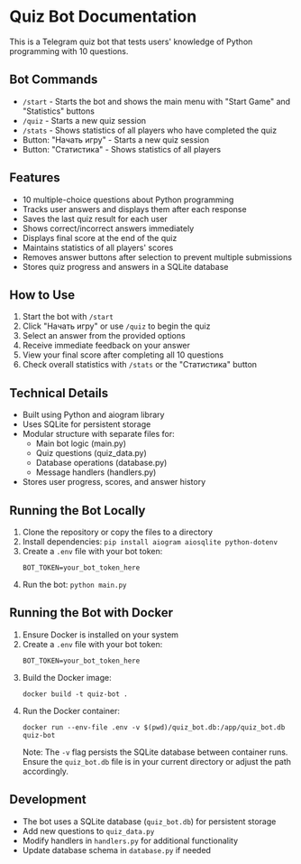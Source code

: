 # Quiz Bot Documentation

This is a Telegram quiz bot that tests users' knowledge of Python programming with 10 questions.

## Bot Commands

- `/start` - Starts the bot and shows the main menu with "Start Game" and "Statistics" buttons
- `/quiz` - Starts a new quiz session
- `/stats` - Shows statistics of all players who have completed the quiz
- Button: "Начать игру" - Starts a new quiz session
- Button: "Статистика" - Shows statistics of all players

## Features

- 10 multiple-choice questions about Python programming
- Tracks user answers and displays them after each response
- Saves the last quiz result for each user
- Shows correct/incorrect answers immediately
- Displays final score at the end of the quiz
- Maintains statistics of all players' scores
- Removes answer buttons after selection to prevent multiple submissions
- Stores quiz progress and answers in a SQLite database

## How to Use

1. Start the bot with `/start`
2. Click "Начать игру" or use `/quiz` to begin the quiz
3. Select an answer from the provided options
4. Receive immediate feedback on your answer
5. View your final score after completing all 10 questions
6. Check overall statistics with `/stats` or the "Статистика" button

## Technical Details

- Built using Python and aiogram library
- Uses SQLite for persistent storage
- Modular structure with separate files for:
  - Main bot logic (main.py)
  - Quiz questions (quiz_data.py)
  - Database operations (database.py)
  - Message handlers (handlers.py)
- Stores user progress, scores, and answer history

## Running the Bot Locally

1. Clone the repository or copy the files to a directory
2. Install dependencies: `pip install aiogram aiosqlite python-dotenv`
3. Create a `.env` file with your bot token:
   ```
   BOT_TOKEN=your_bot_token_here
   ```
4. Run the bot: `python main.py`

## Running the Bot with Docker

1. Ensure Docker is installed on your system
2. Create a `.env` file with your bot token:
   ```
   BOT_TOKEN=your_bot_token_here
   ```
3. Build the Docker image:
   ```
   docker build -t quiz-bot .
   ```
4. Run the Docker container:
   ```
   docker run --env-file .env -v $(pwd)/quiz_bot.db:/app/quiz_bot.db quiz-bot
   ```
   Note: The `-v` flag persists the SQLite database between container runs. Ensure the `quiz_bot.db` file is in your current directory or adjust the path accordingly.

## Development

- The bot uses a SQLite database (`quiz_bot.db`) for persistent storage
- Add new questions to `quiz_data.py`
- Modify handlers in `handlers.py` for additional functionality
- Update database schema in `database.py` if needed